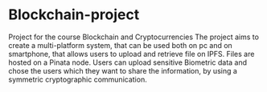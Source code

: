 # Blockchain-project
Project for the course Blockchain and Cryptocurrencies
The project aims to create a multi-platform system, that can be used both on pc and on smartphone, that allows users to upload and retrieve file on IPFS. Files are hosted on a Pinata node. Users can upload sensitive Biometric data and chose the users which they want to share the information, by using a symmetric cryptographic communication.
